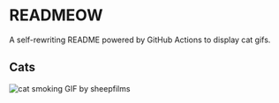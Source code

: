 # READMEOW

A self-rewriting README powered by GitHub Actions to display cat gifs.

## Cats

![cat smoking GIF by sheepfilms](https://media3.giphy.com/media/l0ExdMHUDKteztyfe/200.gif?cid=9acd02dagh8keliyb1oq1w9mr56fu766ueckzt3itetzinun&ep=v1_gifs_search&rid=200.gif&ct=g)
